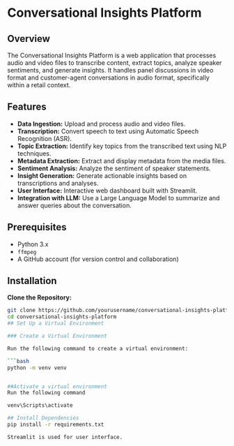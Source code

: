 # Conversational Insights Platform

## Overview

The Conversational Insights Platform is a web application that processes audio and video files to transcribe content, extract topics, analyze speaker sentiments, and generate insights. It handles panel discussions in video format and customer-agent conversations in audio format, specifically within a retail context.

## Features

- **Data Ingestion:** Upload and process audio and video files.
- **Transcription:** Convert speech to text using Automatic Speech Recognition (ASR).
- **Topic Extraction:** Identify key topics from the transcribed text using NLP techniques.
- **Metadata Extraction:** Extract and display metadata from the media files.
- **Sentiment Analysis:** Analyze the sentiment of speaker statements.
- **Insight Generation:** Generate actionable insights based on transcriptions and analyses.
- **User Interface:** Interactive web dashboard built with Streamlit.
- **Integration with LLM:** Use a Large Language Model to summarize and answer queries about the conversation.

## Prerequisites

- Python 3.x
- `ffmpeg`
- A GitHub account (for version control and collaboration)

## Installation

 **Clone the Repository:**
   ```bash
   git clone https://github.com/yourusername/conversational-insights-platform.git
   cd conversational-insights-platform
## Set Up a Virtual Environment

### Create a Virtual Environment

Run the following command to create a virtual environment:

```bash
python -m venv venv


##Activate a virtual environment
Run the following command

venv\Scripts\activate

## Install Dependencies
pip install -r requirements.txt

Streamlit is used for user interface.
